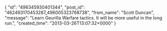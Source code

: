  {
   "id": "496345930401344",
   "post_id": "462493170453287_496005323768738",
   "from_name": "Scott Duncan",
   "message": "Learn Geurilla Warfare tactics. It will be more useful in the long run.",
   "created_time": "2013-03-26T13:07:32+0000"
 }
